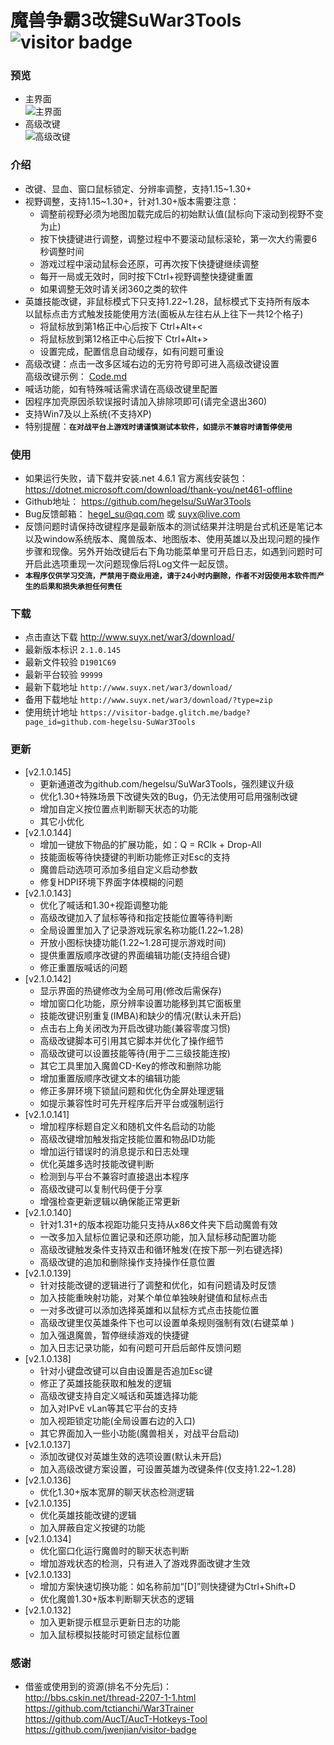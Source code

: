 # 魔兽争霸3改键SuWar3Tools ![visitor badge](https://visitor-badge.glitch.me/badge?page_id=github.com-hegelsu-SuWar3Tools)
### 预览
* 主界面  
![](https://github.com/hegelsu/SuWar3Tools/raw/master/Images/SuWar3Tools.png "主界面")
* 高级改键  
![](https://github.com/hegelsu/SuWar3Tools/raw/master/Images/SuWar3ToolsAd.png "高级改键")

### 介绍
* 改键、显血、窗口鼠标锁定、分辨率调整，支持1.15~1.30+
* 视野调整，支持1.15~1.30+，针对1.30+版本需要注意：
  + 调整前视野必须为地图加载完成后的初始默认值(鼠标向下滚动到视野不变为止)
  + 按下快捷键进行调整，调整过程中不要滚动鼠标滚轮，第一次大约需要6秒调整时间
  + 游戏过程中滚动鼠标会还原，可再次按下快捷键继续调整
  + 每开一局或无效时，同时按下Ctrl+视野调整快捷键重置
  + 如果调整无效时请关闭360之类的软件
* 英雄技能改键，非鼠标模式下只支持1.22~1.28，鼠标模式下支持所有版本  
以鼠标点击方式触发技能使用方法(面板从左往右从上往下一共12个格子)
  + 将鼠标放到第1格正中心后按下 Ctrl+Alt+<
  + 将鼠标放到第12格正中心后按下 Ctrl+Alt+>
  + 设置完成，配置信息自动缓存，如有问题可重设
* 高级改键：点击一改多区域右边的无穷符号即可进入高级改键设置  
高级改键示例： [Code.md](/Others/Code.md)
* 喊话功能，如有特殊喊话需求请在高级改键里配置
* 因程序加壳原因杀软误报时请加入排除项即可(请完全退出360)
* 支持Win7及以上系统(不支持XP)
* 特别提醒：**`在对战平台上游戏时请谨慎测试本软件，如提示不兼容时请暂停使用`**

### 使用
* 如果运行失败，请下载并安装.net 4.6.1 官方离线安装包：  
https://dotnet.microsoft.com/download/thank-you/net461-offline
* Github地址： https://github.com/hegelsu/SuWar3Tools
* Bug反馈邮箱： hegel_su@qq.com 或 suyx@live.com
* 反馈问题时请保持改键程序是最新版本的测试结果并注明是台式机还是笔记本以及window系统版本、魔兽版本、地图版本、使用英雄以及出现问题的操作步骤和现像。另外开始改键后右下角功能菜单里可开启日志，如遇到问题时可开启此选项重现一次问题现像后将Log文件一起反馈。
* **`本程序仅供学习交流，严禁用于商业用途，请于24小时内删除，作者不对因使用本软件而产生的后果和损失承担任何责任`**

### 下载
* 点击直达下载 http://www.suyx.net/war3/download/
* 最新版本标识  ```2.1.0.145```
* 最新文件较验  ```D1901C69```
* 最新平台较验  ```99999```
* 最新下载地址  ```http://www.suyx.net/war3/download/```
* 备用下载地址  ```http://www.suyx.net/war3/download/?type=zip```
* 使用统计地址  ```https://visitor-badge.glitch.me/badge?page_id=github.com-hegelsu-SuWar3Tools```

### 更新
* [v2.1.0.145]
  + 更新通道改为github.com/hegelsu/SuWar3Tools，强烈建议升级
  + 优化1.30+特殊场景下改键失效的Bug，仍无法使用可启用强制改键
  + 增加自定义按位置点判断聊天状态的功能
  + 其它小优化
* [v2.1.0.144]
  + 增加一键放下物品的扩展功能，如：Q = RClk + Drop-All
  + 技能面板等待快捷键的判断功能修正对Esc的支持
  + 魔兽启动选项可添加多组自定义启动参数
  + 修复HDPI环境下界面字体模糊的问题
* [v2.1.0.143]
  + 优化了喊话和1.30+视距调整功能
  + 高级改键加入了鼠标等待和指定技能位置等待判断
  + 全局设置里加入了记录游戏玩家名称功能(1.22~1.28)
  + 开放小图标快捷功能(1.22~1.28可提示游戏时间)
  + 提供重置版顺序改键的界面编辑功能(支持组合键)
  + 修正重置版喊话的问题
* [v2.1.0.142]
  + 显示界面的热键修改为全局可用(修改后需保存)
  + 增加窗口化功能，原分辨率设置功能移到其它面板里
  + 技能改键识别重复(IMBA)和缺少的情况(默认未开启)
  + 点击右上角关闭改为开启改键功能(兼容零度习惯)
  + 高级改键脚本可引用其它脚本并优化了操作细节
  + 高级改键可以设置技能等待(用于二三级技能连按)
  + 其它工具里加入魔兽CD-Key的修改和删除功能
  + 增加重置版顺序改键文本的编辑功能
  + 修正多屏环境下锁鼠问题和优化伪全屏处理逻辑
  + 如提示兼容性时可先开程序后开平台或强制运行
* [v2.1.0.141]
  + 增加程序标题自定义和随机文件名启动的功能
  + 高级改键增加触发指定技能位置和物品ID功能
  + 增加运行错误时的消息提示和日志处理
  + 优化英雄多选时技能改键判断
  + 检测到与平台不兼容时直接退出本程序
  + 高级改键可以复制代码便于分享
  + 增强检查更新逻辑以确保能正常更新
* [v2.1.0.140]
  + 针对1.31+的版本视距功能只支持从x86文件夹下启动魔兽有效
  + 一改多加入鼠标位置记录和还原功能，加入鼠标移动配置功能
  + 高级改键触发条件支持双击和循环触发(在按下那一列右键选择)
  + 高级改键的追加和删除操作支持操作任意位置
* [v2.1.0.139]
  + 针对技能改键的逻辑进行了调整和优化，如有问题请及时反馈
  + 加入技能重映射功能，对某个单位单独映射键值和鼠标点击
  + 一对多改键可以添加选择英雄和以鼠标方式点击技能位置
  + 高级改键里仅英雄条件下也可以设置单条规则强制有效(右键菜单 )
  + 加入强退魔兽，暂停继续游戏的快捷键
  + 加入日志记录功能，如有问题可开启后邮件反馈问题
* [v2.1.0.138]
  + 针对小键盘改键可以自由设置是否追加Esc键
  + 修正了英雄技能获取和触发的逻辑
  + 高级改键支持自定义喊话和英雄选择功能
  + 加入对IPvE vLan等其它平台的支持
  + 加入视距锁定功能(全局设置右边的入口)
  + 其它界面加入一些小功能(魔兽相关，对战平台启动)
* [v2.1.0.137]
  + 添加改键仅对英雄生效的选项设置(默认未开启)
  + 加入高级改键方案设置，可设置英雄为改键条件(仅支持1.22~1.28)
* [v2.1.0.136]
  + 优化1.30+版本宽屏的聊天状态检测逻辑
* [v2.1.0.135]
  + 优化英雄技能改键的逻辑
  + 加入屏蔽自定义按键的功能
* [v2.1.0.134]
  + 优化窗口化运行魔兽时的聊天状态判断
  + 增加游戏状态的检测，只有进入了游戏界面改键才生效
* [v2.1.0.133]
  + 增加方案快速切换功能：如名称前加“[D]”则快捷键为Ctrl+Shift+D
  + 优化魔兽1.30+版本判断聊天状态的逻辑
* [v2.1.0.132]
  + 加入更新提示框显示更新日志的功能
  + 加入鼠标模拟技能时可锁定鼠标位置

### 感谢
* 借鉴或使用到的资源(排名不分先后)：  
http://bbs.cskin.net/thread-2207-1-1.html  
https://github.com/tctianchi/War3Trainer  
https://github.com/AucT/AucT-Hotkeys-Tool  
https://github.com/jwenjian/visitor-badge
